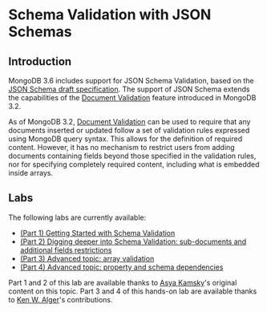 # Schema Validation with JSON Schemas

## Introduction

MongoDB 3.6 includes support for JSON Schema Validation, based on the [JSON Schema draft specification](http://json-schema.org/). The support of JSON Schema extends the capabilities of the [Document Validation](https://docs.mongodb.com/manual/core/document-validation/) feature introduced in MongoDB 3.2.

As of MongoDB 3.2, [Document Validation](https://docs.mongodb.com/manual/core/document-validation/) can be used to require that any documents inserted or updated follow a set of validation rules expressed using MongoDB query syntax. This allows for the definition of required content. However, it has no mechanism to restrict users from adding documents containing fields beyond those specified in the validation rules, nor for specifying completely required content, including what is embedded inside arrays.

## Labs

The following labs are currently available:

* [(Part 1) Getting Started with Schema Validation](./HOL-PART1.md)
* [(Part 2) Digging deeper into Schema Validation: sub-documents and additional fields restrictions](./HOL-PART2.md)
* [(Part 3) Advanced topic: array validation](./HOL-PART3.md)
* [(Part 4) Advanced topic: property and schema dependencies](./HOL-PART4.md)

Part 1 and 2 of this lab are available thanks to [Asya Kamsky](https://github.com/asya999)'s original content on this topic. Part 3 and 4 of this hands-on lab are available thanks to [Ken W. Alger](https://github.com/kenwalger)'s contributions.